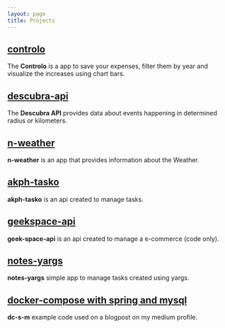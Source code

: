 ```yaml
---
layout: page
title: Projects
---
```


## <a href="https://github.com/kewynakshlley/descubra-api" target="_blank">controlo</a>

The **Controlo** is a app to save your expenses, filter them by year and visualize the increases using chart bars.

## <a href="https://github.com/kewynakshlley/descubra-api" target="_blank">descubra-api</a>

The **Descubra API** provides data about events happening in determined radius or kilometers.


## <a href="https://github.com/kewynakshlley/n-weather" target="_blank">n-weather</a>


**n-weather** is an app that provides information about the Weather. 

## <a href="https://github.com/kewynakshlley/akph-tasko" target="_blank">akph-tasko</a>


**akph-tasko** is an api created to manage tasks.

## <a href="https://github.com/kewynakshlley/geek-space-api" target="_blank">geekspace-api</a>


**geek-space-api** is an api created to manage a e-commerce (code only).

## <a href="https://github.com/kewynakshlley/notes-yargs" target="_blank">notes-yargs</a>


**notes-yargs** simple app to manage tasks created using yargs.

## <a href="https://github.com/kewynakshlley/dc-s-m" target="_blank">docker-compose with spring and mysql</a>


**dc-s-m** example code used on a blogpost on my medium profile.


